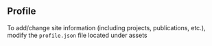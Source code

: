 ## Profile
To add/change site information (including projects, publications, etc.), modify the `profile.json` file located under assets
